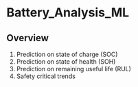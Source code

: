 # Battery_Analysis_ML

## Overview
1.  Prediction on state of charge (SOC)
2.  Prediction on state of health (SOH) 
3.  Prediction on remaining useful life (RUL)
4.  Safety critical trends
